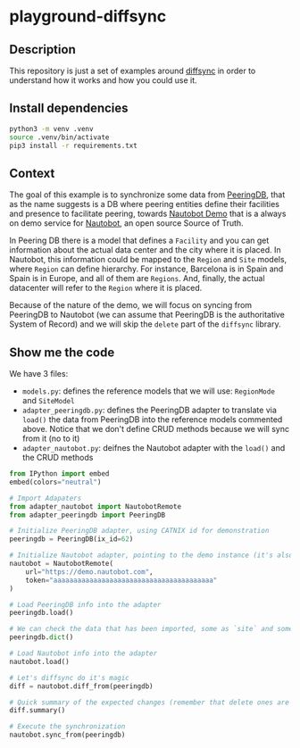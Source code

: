 # playground-diffsync

## Description

This repository is just a set of examples around [diffsync](https://github.com/networktocode/diffsync) in order to understand how it works and how you could use it.

## Install dependencies

```bash
python3 -m venv .venv
source .venv/bin/activate
pip3 install -r requirements.txt
```

## Context

The goal of this example is to synchronize some data from [PeeringDB](https://www.peeringdb.com/), that as the name suggests is a DB where peering entities define their facilities and presence to facilitate peering, towards [Nautobot Demo](https://demo.nautobot.com/) that is a always on demo service for [Nautobot](https://nautobot.readthedocs.io/), an open source Source of Truth.

In Peering DB there is a model that defines a `Facility` and you can get information about the actual data center and the city where it is placed. In Nautobot, this information could be mapped to the `Region` and `Site` models, where `Region` can define hierarchy. For instance, Barcelona is in Spain and Spain is in Europe, and all of them are `Regions`. And, finally, the actual datacenter will refer to the `Region` where it is placed.

Because of the nature of the demo, we will focus on syncing from PeeringDB to Nautobot (we can assume that PeeringDB is the authoritative System of Record) and we will skip the `delete` part of the `diffsync` library.

## Show me the code

We have 3 files:

- `models.py`: defines the reference models that we will use: `RegionMode` and `SiteModel`
- `adapter_peeringdb.py`: defines the PeeringDB adapter to translate via `load()` the data from PeeringDB into the reference models commented above. Notice that we don't define CRUD methods because we will sync from it (no to it)
- `adapter_nautobot.py`: deifnes the Nautobot adapter with the `load()` and the CRUD methods

```python
from IPython import embed
embed(colors="neutral")

# Import Adapaters
from adapter_nautobot import NautobotRemote
from adapter_peeringdb import PeeringDB

# Initialize PeeringDB adapter, using CATNIX id for demonstration
peeringdb = PeeringDB(ix_id=62)

# Initialize Nautobot adapter, pointing to the demo instance (it's also the default settings)
nautobot = NautobotRemote(
    url="https://demo.nautobot.com",
    token="aaaaaaaaaaaaaaaaaaaaaaaaaaaaaaaaaaaaaaaa"
)

# Load PeeringDB info into the adapter
peeringdb.load()

# We can check the data that has been imported, some as `site` and some as `region` (with the parent relationships)
peeringdb.dict()

# Load Nautobot info into the adapter
nautobot.load()

# Let's diffsync do it's magic
diff = nautobot.diff_from(peeringdb)

# Quick summary of the expected changes (remember that delete ones are dry-run)
diff.summary()

# Execute the synchronization
nautobot.sync_from(peeringdb)
```
